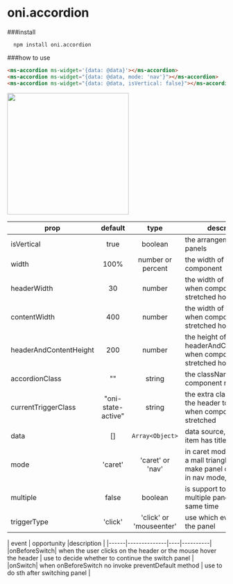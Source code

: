 # oni.accordion

###install

```
  npm install oni.accordion
```

###how to use

```html
<ms-accordion ms-widget='{data: @data}'></ms-accordion>
<ms-accordion ms-widget="{data: @data, mode: 'nav'}"></ms-accordion>
<ms-accordion ms-widget="{data: @data, isVertical: false}"></ms-accordion>
```

<img with='606' height='280' src="https://raw.githubusercontent.com/RubyLouvre/oni.accordion/master/appearance.png"/>


| prop |default | type |description |
|------|:---:|:--:|--------------|
| isVertical | true | boolean  | the arrangement of the panels |
| width |100%| number or percent | the width of the component       |
| headerWidth  |30 | number| the width of the header when component are stretched horizontally  |
| contentWidth |400| number| the width of the panel when component are stretched horizontally  |
| headerAndContentHeight |200| number| the height of the headerAndContentHeight when component are stretched horizontally  |
| accordionClass |""| string | the className of the component root element   |
| currentTriggerClass |"oni-state-active"| string | the extra className of the header to highlight when component are stretched   |
| data | []| `Array<Object>`| data source, that each item has title and content|
| mode | 'caret'| 'caret' or 'nav'| in caret mode, head have a mall triangle icon that make panel collapsible; in nav mode, no any icon |
|multiple|false|boolean| is support to open multiple panels at the same time |
|triggerType|'click'|'click' or 'mouseenter'| use which event to fold the panel |



| event |  opportunity   |description |
|------|--------------|----|----------|
|onBeforeSwitch|  when the user clicks on the header or the mouse hover the header  | use to decide whether to continue the switch panel |
|onSwitch| when onBeforeSwitch no invoke preventDefault method  | use to do sth after switching panel |


   